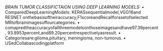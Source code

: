 *BRAIN TUMOR CLASSIFICTAION USING DEEP LEARNING MODELS:*
• ComparedDeepLearningModels: KERASsequentialmodel,VGG16and RESNET onthebasisoftheiraccuracy,F1scoreandRecallforasetofselected MRIofbrainimagesoffourcategories.
 • comapredtheaccuracyofallthreemodelsonthoseimagesandhave97.39percent, 93.8953percent,and89.20percentrespectivelyasresult.
 • Categoriesare:glioma,pituitary, meningioma, non-tumorus.
 • USedCollabascodingplatform
